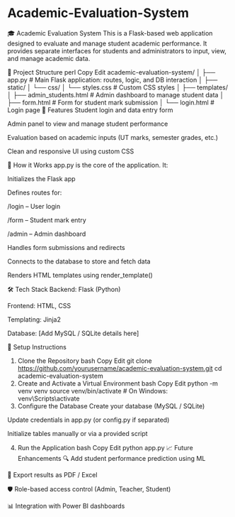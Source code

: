 # Academic-Evaluation-System

🎓 Academic Evaluation System
This is a Flask-based web application designed to evaluate and manage student academic performance. It provides separate interfaces for students and administrators to input, view, and manage academic data.

📁 Project Structure
perl
Copy
Edit
academic-evaluation-system/
│
├── app.py                         # Main Flask application: routes, logic, and DB interaction
│
├── static/
│   └── css/
│       └── styles.css             # Custom CSS styles
│
├── templates/
│   ├── admin_students.html        # Admin dashboard to manage student data
│   ├── form.html                  # Form for student mark submission
│   └── login.html                 # Login page
🚀 Features
Student login and data entry form

Admin panel to view and manage student performance

Evaluation based on academic inputs (UT marks, semester grades, etc.)

Clean and responsive UI using custom CSS

🧠 How it Works
app.py is the core of the application. It:

Initializes the Flask app

Defines routes for:

/login – User login

/form – Student mark entry

/admin – Admin dashboard

Handles form submissions and redirects

Connects to the database to store and fetch data

Renders HTML templates using render_template()

🛠️ Tech Stack
Backend: Flask (Python)

Frontend: HTML, CSS

Templating: Jinja2

Database: [Add MySQL / SQLite details here]

🔧 Setup Instructions
1. Clone the Repository
bash
Copy
Edit
git clone https://github.com/yourusername/academic-evaluation-system.git
cd academic-evaluation-system
2. Create and Activate a Virtual Environment
bash
Copy
Edit
python -m venv venv
source venv/bin/activate        # On Windows: venv\Scripts\activate
3. Configure the Database
Create your database (MySQL / SQLite)

Update credentials in app.py (or config.py if separated)

Initialize tables manually or via a provided script

4. Run the Application
bash
Copy
Edit
python app.py
📈 Future Enhancements
🔍 Add student performance prediction using ML

📄 Export results as PDF / Excel

🛡️ Role-based access control (Admin, Teacher, Student)

📊 Integration with Power BI dashboards
